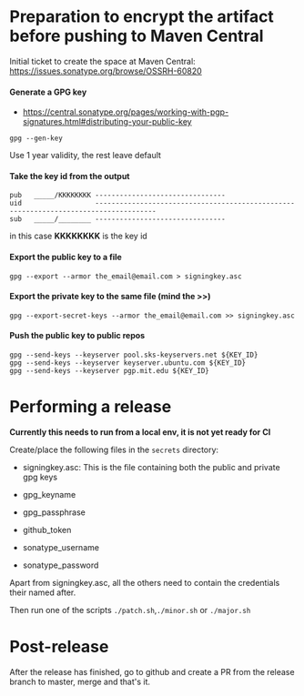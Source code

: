 # Preparation to encrypt the artifact before pushing to Maven Central

Initial ticket to create the space at Maven Central: https://issues.sonatype.org/browse/OSSRH-60820
 
#### Generate a GPG key
- https://central.sonatype.org/pages/working-with-pgp-signatures.html#distributing-your-public-key
```shell script
gpg --gen-key
```
Use 1 year validity, the rest leave default

#### Take the key id from the output 
```text
pub   _____/KKKKKKKK --------------------------------
uid                  -------------------------------------------------------------------------------------
sub   _____/________ --------------------------------
```
in this case **KKKKKKKK** is the key id

#### Export the public key to a file
```shell script
gpg --export --armor the_email@email.com > signingkey.asc
```

#### Export the private key to the same file (mind the >>)
```shell script
gpg --export-secret-keys --armor the_email@email.com >> signingkey.asc
```

#### Push the public key to public repos
```shell script
gpg --send-keys --keyserver pool.sks-keyservers.net ${KEY_ID}
gpg --send-keys --keyserver keyserver.ubuntu.com ${KEY_ID}
gpg --send-keys --keyserver pgp.mit.edu ${KEY_ID}
```

# Performing a release

**Currently this needs to run from a local env, it is not yet ready for CI**

Create/place the following files in the `secrets` directory:

- signingkey.asc: This is the file containing both the public and private gpg keys  
- gpg_keyname
- gpg_passphrase
 
- github_token

- sonatype_username
- sonatype_password

Apart from signingkey.asc, all the others need to contain the credentials their named after.

Then run one of the scripts `./patch.sh`,`./minor.sh` or `./major.sh`

# Post-release

After the release has finished, go to github and create a PR from the release branch to master, merge and that's it.